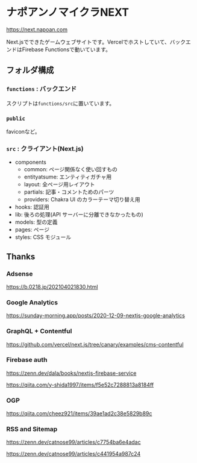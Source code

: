 # ナポアンノマイクラNEXT

https://next.napoan.com

Next.jsでできたゲームウェブサイトです。Vercelでホストしていて、バックエンドはFirebase Functionsで動いています。

## フォルダ構成

### `functions` : バックエンド

スクリプトは`functions/src`に置いています。

### `public`

faviconなど。

### `src` : クライアント(Next.js)

- components
  - common: ページ関係なく使い回すもの
  - entityatsume: エンティティガチャ用
  - layout: 全ページ用レイアウト
  - partials: 記事・コメントためのパーツ
  - providers: Chakra UI のカラーテーマ切り替え用
- hooks: 認証用
- lib: 後ろの処理(API サーバーに分離できなかったもの)
- models: 型の定義
- pages: ページ
- styles: CSS モジュール

## Thanks

### Adsense

https://b.0218.jp/202104021830.html

### Google Analytics

https://sunday-morning.app/posts/2020-12-09-nextjs-google-analytics

### GraphQL + Contentful

https://github.com/vercel/next.js/tree/canary/examples/cms-contentful

### Firebase auth

https://zenn.dev/dala/books/nextjs-firebase-service

https://qiita.com/y-shida1997/items/f5e52c7288813a8184ff

### OGP

https://qiita.com/cheez921/items/39ae1ad2c38e5829b89c

### RSS and Sitemap

https://zenn.dev/catnose99/articles/c7754ba6e4adac

https://zenn.dev/catnose99/articles/c441954a987c24
